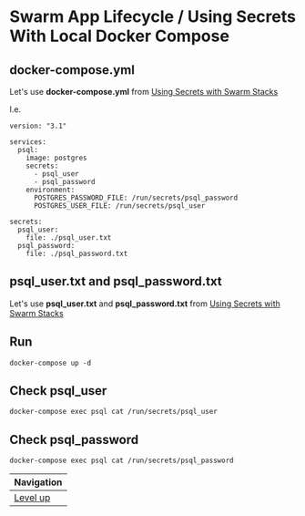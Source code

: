 # Swarm App Lifecycle / Using Secrets With Local Docker Compose #

## docker-compose.yml ##

Let's use **docker-compose.yml** from [Using Secrets with Swarm Stacks](../../swarm-usage/using-secrets-in-swarm-stacks/README.md) 

I.e.

    version: "3.1"
    
    services:
      psql:
        image: postgres
        secrets:
          - psql_user
          - psql_password
        environment:
          POSTGRES_PASSWORD_FILE: /run/secrets/psql_password
          POSTGRES_USER_FILE: /run/secrets/psql_user
    
    secrets:
      psql_user:
        file: ./psql_user.txt
      psql_password:
        file: ./psql_password.txt

## psql_user.txt and psql_password.txt ##

Let's use **psql_user.txt** and **psql_password.txt** from [Using Secrets with Swarm Stacks](../../swarm-usage/using-secrets-in-swarm-stacks/README.md) 

## Run ##

    docker-compose up -d
    
## Check psql_user ##

    docker-compose exec psql cat /run/secrets/psql_user

## Check psql_password ##

    docker-compose exec psql cat /run/secrets/psql_password

| Navigation               |
| ------------------------ |
| [Level up](../README.md) |
